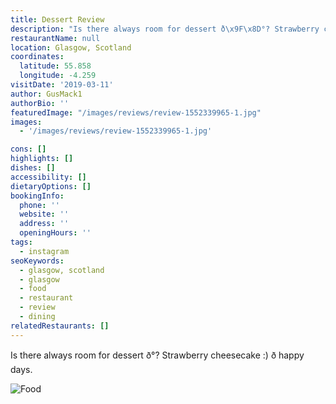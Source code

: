 ```yaml
---
title: Dessert Review
description: "Is there always room for dessert ð\x9F\x8D°? Strawberry cheesecake :) ð\x9F\x91\x8D happy days."
restaurantName: null
location: Glasgow, Scotland
coordinates:
  latitude: 55.858
  longitude: -4.259
visitDate: '2019-03-11'
author: GusMack1
authorBio: ''
featuredImage: "/images/reviews/review-1552339965-1.jpg"
images:
  - '/images/reviews/review-1552339965-1.jpg'

cons: []
highlights: []
dishes: []
accessibility: []
dietaryOptions: []
bookingInfo:
  phone: ''
  website: ''
  address: ''
  openingHours: ''
tags:
  - instagram
seoKeywords:
  - glasgow, scotland
  - glasgow
  - food
  - restaurant
  - review
  - dining
relatedRestaurants: []
---
```


Is there always room for dessert ð°? Strawberry cheesecake :) ð happy days.

![Food](/images/reviews/review-1552339965-1.jpg)
